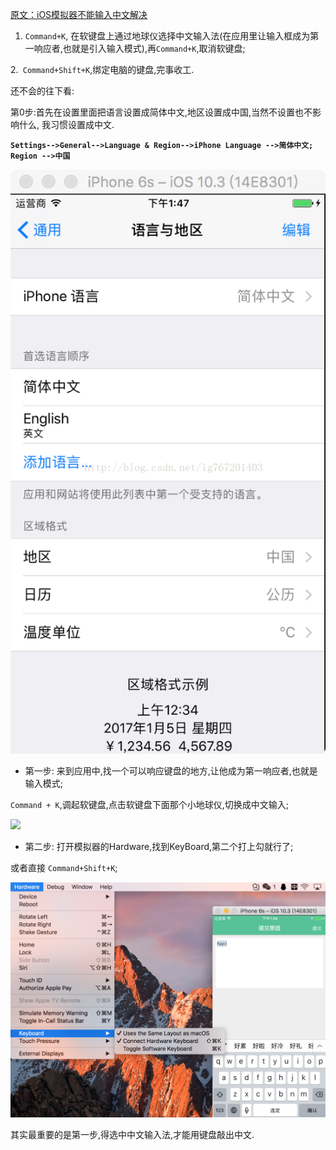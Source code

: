 [原文：iOS模拟器不能输入中文解决](https://blog.csdn.net/lg767201403/article/details/77676908)

1. `Command+K`, 在软键盘上通过地球仪选择中文输入法(在应用里让输入框成为第一响应者,也就是引入输入模式),再`Command+K`,取消软键盘;

2.` Command+Shift+K`,绑定电脑的键盘,完事收工.



还不会的往下看:

第0步:首先在设置里面把语言设置成简体中文,地区设置成中国,当然不设置也不影响什么, 我习惯设置成中文.

**`Settings-->General-->Language & Region-->iPhone Language -->简体中文; Region -->中国`**

![](pics/1-IOS模拟器输入中文.png)


* 第一步: 来到应用中,找一个可以响应键盘的地方,让他成为第一响应者,也就是输入模式;

`Command + K`,调起软键盘,点击软键盘下面那个小地球仪,切换成中文输入;

![](2-IOS模拟器输入中文.png)


* 第二步: 打开模拟器的Hardware,找到KeyBoard,第二个打上勾就行了;

或者直接 `Command+Shift+K`;

![](pics/3-IOS模拟器输入中文.png)


其实最重要的是第一步,得选中中文输入法,才能用键盘敲出中文.
